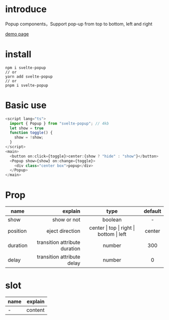 # introduce

Popup components，Support pop-up from top to bottom, left and right

[demo page](https://hengshanmwc.github.io/svelte-popup/dist/index.html)

# install

```
npm i svelte-popup
// or
yarn add svelte-popup
// or
pnpm i svelte-popup
```

# Basic use

```js
<script lang="ts">
  import { Popup } from "svelte-popup"; // 4kb
  let show = true
  function toggle() {
    show = !show;
  }
</script>
<main>
  <button on:click={toggle}>center:{show ? "hide" : "show"}</button>
  <Popup show={show} on:change={toggle}>
    <div class="center box">popup</div>
  </Popup>
</main>
```

# Prop

| name     |                       explain |                   type                   | default |
| -------- | ----------------------------: | :--------------------------------------: | :-----: |
| show     |                   show or not |                 boolean                  |    -    |
| position |               eject direction | center \| top \| right \| bottom \| left | center  |
| duration | transition attribute duration |                  number                  |   300   |
| delay    |    transition attribute delay |                  number                  |    0    |

# slot

| name | explain |
| ---- | ------: |
| -    | content |
